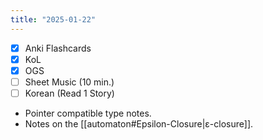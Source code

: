```yaml
---
title: "2025-01-22"
---
```


- [x] Anki Flashcards
- [x] KoL
- [x] OGS
- [ ] Sheet Music (10 min.)
- [ ] Korean (Read 1 Story)

* Pointer compatible type notes.
* Notes on the [[automaton#Epsilon-Closure|ε-closure]].
